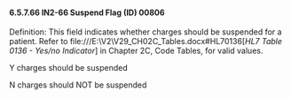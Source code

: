 #### 6.5.7.66 IN2-66 Suspend Flag (ID) 00806

Definition: This field indicates whether charges should be suspended for a patient. Refer to file:///E:\V2\V29_CH02C_Tables.docx#HL70136[_HL7 Table 0136 - Yes/no Indicator_] in Chapter 2C, Code Tables, for valid values.

Y charges should be suspended

N charges should NOT be suspended
